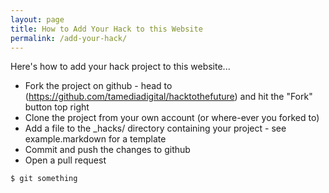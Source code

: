 ```yaml
---
layout: page
title: How to Add Your Hack to this Website
permalink: /add-your-hack/
---
```


Here's how to add your hack project to this website...


- Fork the project on github - head to (https://github.com/tamediadigital/hacktothefuture) and hit the "Fork" button top right 
- Clone the project from your own account (or where-ever you forked to)
- Add a file to the _hacks/ directory containing your project - see example.markdown for a template
- Commit and push the changes to github
- Open a pull request


```sh
$ git something
```

